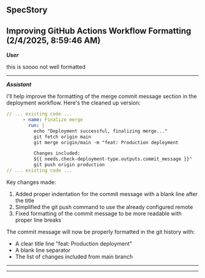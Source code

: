 ## SpecStory

## Improving GitHub Actions Workflow Formatting (2/4/2025, 8:59:46 AM)

_**User**_

this is soooo not well formatted

---

_**Assistant**_

I'll help improve the formatting of the merge commit message section in the deployment workflow. Here's the cleaned up version:

```yaml:.github/workflows/deploy-prod.yml
// ... existing code ...
      - name: Finalize merge
        run: |
          echo "Deployment successful, finalizing merge..."
          git fetch origin main
          git merge origin/main -m "feat: Production deployment

          Changes included:
          ${{ needs.check-deployment-type.outputs.commit_message }}"
          git push origin production
// ... existing code ...
```

Key changes made:
1. Added proper indentation for the commit message with a blank line after the title
2. Simplified the git push command to use the already configured remote
3. Fixed formatting of the commit message to be more readable with proper line breaks

The commit message will now be properly formatted in the git history with:
- A clear title line "feat: Production deployment"
- A blank line separator
- The list of changes included from main branch

---



---

